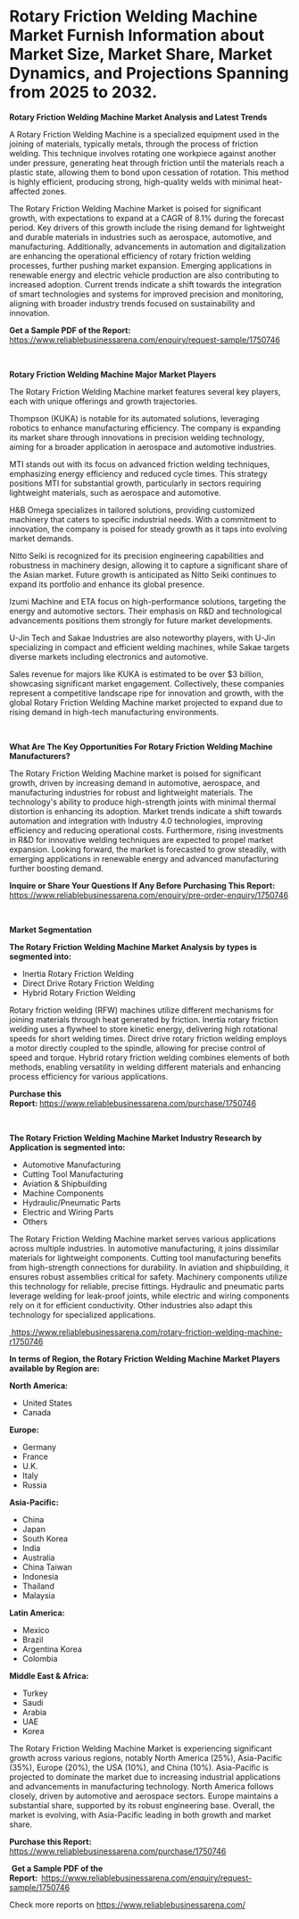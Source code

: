 <p><h1>Rotary Friction Welding Machine Market Furnish Information about Market Size, Market Share, Market Dynamics, and Projections Spanning from 2025 to 2032.</h1></p><p><strong>Rotary Friction Welding Machine Market Analysis and Latest Trends</strong></p>
<p><p>A Rotary Friction Welding Machine is a specialized equipment used in the joining of materials, typically metals, through the process of friction welding. This technique involves rotating one workpiece against another under pressure, generating heat through friction until the materials reach a plastic state, allowing them to bond upon cessation of rotation. This method is highly efficient, producing strong, high-quality welds with minimal heat-affected zones.</p><p>The Rotary Friction Welding Machine Market is poised for significant growth, with expectations to expand at a CAGR of 8.1% during the forecast period. Key drivers of this growth include the rising demand for lightweight and durable materials in industries such as aerospace, automotive, and manufacturing. Additionally, advancements in automation and digitalization are enhancing the operational efficiency of rotary friction welding processes, further pushing market expansion. Emerging applications in renewable energy and electric vehicle production are also contributing to increased adoption. Current trends indicate a shift towards the integration of smart technologies and systems for improved precision and monitoring, aligning with broader industry trends focused on sustainability and innovation.</p></p>
<p><strong>Get a Sample PDF of the Report:&nbsp;</strong> <a href="https://www.reliablebusinessarena.com/enquiry/request-sample/1750746?utm_campaign=3501&utm_medium=2&utm_source=Github&utm_content=ia&utm_term=10042025&utm_id=rotary-friction-welding-machine">https://www.reliablebusinessarena.com/enquiry/request-sample/1750746</a></p>
<p>&nbsp;</p>
<p><strong>Rotary Friction Welding Machine Major Market Players</strong></p>
<p><p>The Rotary Friction Welding Machine market features several key players, each with unique offerings and growth trajectories. </p><p>Thompson (KUKA) is notable for its automated solutions, leveraging robotics to enhance manufacturing efficiency. The company is expanding its market share through innovations in precision welding technology, aiming for a broader application in aerospace and automotive industries.</p><p>MTI stands out with its focus on advanced friction welding techniques, emphasizing energy efficiency and reduced cycle times. This strategy positions MTI for substantial growth, particularly in sectors requiring lightweight materials, such as aerospace and automotive.</p><p>H&B Omega specializes in tailored solutions, providing customized machinery that caters to specific industrial needs. With a commitment to innovation, the company is poised for steady growth as it taps into evolving market demands.</p><p>Nitto Seiki is recognized for its precision engineering capabilities and robustness in machinery design, allowing it to capture a significant share of the Asian market. Future growth is anticipated as Nitto Seiki continues to expand its portfolio and enhance its global presence.</p><p>Izumi Machine and ETA focus on high-performance solutions, targeting the energy and automotive sectors. Their emphasis on R&D and technological advancements positions them strongly for future market developments.</p><p>U-Jin Tech and Sakae Industries are also noteworthy players, with U-Jin specializing in compact and efficient welding machines, while Sakae targets diverse markets including electronics and automotive.</p><p>Sales revenue for majors like KUKA is estimated to be over $3 billion, showcasing significant market engagement. Collectively, these companies represent a competitive landscape ripe for innovation and growth, with the global Rotary Friction Welding Machine market projected to expand due to rising demand in high-tech manufacturing environments.</p></p>
<p>&nbsp;</p>
<p><strong>What Are The Key Opportunities For Rotary Friction Welding Machine Manufacturers?</strong></p>
<p><p>The Rotary Friction Welding Machine market is poised for significant growth, driven by increasing demand in automotive, aerospace, and manufacturing industries for robust and lightweight materials. The technology's ability to produce high-strength joints with minimal thermal distortion is enhancing its adoption. Market trends indicate a shift towards automation and integration with Industry 4.0 technologies, improving efficiency and reducing operational costs. Furthermore, rising investments in R&D for innovative welding techniques are expected to propel market expansion. Looking forward, the market is forecasted to grow steadily, with emerging applications in renewable energy and advanced manufacturing further boosting demand.</p></p>
<p><strong>Inquire or Share Your Questions If Any Before Purchasing This Report:</strong> <a href="https://www.reliablebusinessarena.com/enquiry/pre-order-enquiry/1750746?utm_campaign=3501&utm_medium=2&utm_source=Github&utm_content=ia&utm_term=10042025&utm_id=rotary-friction-welding-machine">https://www.reliablebusinessarena.com/enquiry/pre-order-enquiry/1750746</a></p>
<p>&nbsp;</p>
<p><strong>Market Segmentation</strong></p>
<p><strong>The Rotary Friction Welding Machine Market Analysis by types is segmented into:</strong></p>
<p><ul><li>Inertia Rotary Friction Welding</li><li>Direct Drive Rotary Friction Welding</li><li>Hybrid Rotary Friction Welding</li></ul></p>
<p><p>Rotary friction welding (RFW) machines utilize different mechanisms for joining materials through heat generated by friction. Inertia rotary friction welding uses a flywheel to store kinetic energy, delivering high rotational speeds for short welding times. Direct drive rotary friction welding employs a motor directly coupled to the spindle, allowing for precise control of speed and torque. Hybrid rotary friction welding combines elements of both methods, enabling versatility in welding different materials and enhancing process efficiency for various applications.</p></p>
<p><strong>Purchase this Report:&nbsp;</strong><a href="https://www.reliablebusinessarena.com/purchase/1750746?utm_campaign=3501&utm_medium=2&utm_source=Github&utm_content=ia&utm_term=10042025&utm_id=rotary-friction-welding-machine">https://www.reliablebusinessarena.com/purchase/1750746</a></p>
<p>&nbsp;</p>
<p><strong>The Rotary Friction Welding Machine Market Industry Research by Application is segmented into:</strong></p>
<p><ul><li>Automotive Manufacturing</li><li>Cutting Tool Manufacturing</li><li>Aviation & Shipbuilding</li><li>Machine Components</li><li>Hydraulic/Pneumatic Parts</li><li>Electric and Wiring Parts</li><li>Others</li></ul></p>
<p><p>The Rotary Friction Welding Machine market serves various applications across multiple industries. In automotive manufacturing, it joins dissimilar materials for lightweight components. Cutting tool manufacturing benefits from high-strength connections for durability. In aviation and shipbuilding, it ensures robust assemblies critical for safety. Machinery components utilize this technology for reliable, precise fittings. Hydraulic and pneumatic parts leverage welding for leak-proof joints, while electric and wiring components rely on it for efficient conductivity. Other industries also adapt this technology for specialized applications.</p></p>
<p><a href="https://www.reliablebusinessarena.com/rotary-friction-welding-machine-r1750746?utm_campaign=3501&utm_medium=2&utm_source=Github&utm_content=ia&utm_term=10042025&utm_id=rotary-friction-welding-machine">&nbsp;https://www.reliablebusinessarena.com/rotary-friction-welding-machine-r1750746</a></p>
<p><strong>In terms of Region, the Rotary Friction Welding Machine Market Players available by Region are:</strong></p>
<p>
    <p> <strong> North America: </strong>
        <ul>
            <li>United States</li>
            <li>Canada</li>
        </ul>
        </p> 
    <p> <strong> Europe: </strong>
        <ul>
            <li>Germany</li>
            <li>France</li>
            <li>U.K.</li>
            <li>Italy</li>
            <li>Russia</li>
        </ul>
        </p> 
    <p> <strong> Asia-Pacific: </strong>
        <ul>
            <li>China</li>
            <li>Japan</li>
            <li>South Korea</li>
            <li>India</li>
            <li>Australia</li>
            <li>China Taiwan</li>
            <li>Indonesia</li>
            <li>Thailand</li>
            <li>Malaysia</li>
        </ul>
        </p> 
    <p> <strong> Latin America: </strong>
        <ul>
            <li>Mexico</li>
            <li>Brazil</li>
            <li>Argentina Korea</li>
            <li>Colombia</li>
        </ul>
        </p> 
    <p> <strong> Middle East & Africa: </strong>
        <ul>
            <li>Turkey</li>
            <li>Saudi</li>
            <li>Arabia</li>
            <li>UAE</li>
            <li>Korea</li>
        </ul>
    </p>
    </p>
<p><p>The Rotary Friction Welding Machine Market is experiencing significant growth across various regions, notably North America (25%), Asia-Pacific (35%), Europe (20%), the USA (10%), and China (10%). Asia-Pacific is projected to dominate the market due to increasing industrial applications and advancements in manufacturing technology. North America follows closely, driven by automotive and aerospace sectors. Europe maintains a substantial share, supported by its robust engineering base. Overall, the market is evolving, with Asia-Pacific leading in both growth and market share.</p></p>
<p><strong>Purchase this Report: </strong><a href="https://www.reliablebusinessarena.com/purchase/1750746?utm_campaign=3501&utm_medium=2&utm_source=Github&utm_content=ia&utm_term=10042025&utm_id=rotary-friction-welding-machine">https://www.reliablebusinessarena.com/purchase/1750746</a></p>
<p>&nbsp;<strong>Get a Sample PDF of the Report:&nbsp;&nbsp;</strong><a href="https://www.reliablebusinessarena.com/enquiry/request-sample/1750746?utm_campaign=3501&utm_medium=2&utm_source=Github&utm_content=ia&utm_term=10042025&utm_id=rotary-friction-welding-machine">https://www.reliablebusinessarena.com/enquiry/request-sample/1750746</a></p>
<p><strong></strong></p>
<p>Check more reports on <a href="https://www.reliablebusinessarena.com/?utm_campaign=3501&utm_medium=2&utm_source=Github&utm_content=ia&utm_term=10042025&utm_id=rotary-friction-welding-machine">https://www.reliablebusinessarena.com/</a></p>